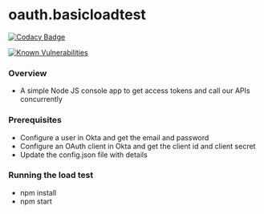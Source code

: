 # oauth.basicloadtest

[![Codacy Badge](https://app.codacy.com/project/badge/Grade/a9d34a930e0c4504a0ad0e99d1b2613b)](https://www.codacy.com/gh/gary-archer/authguidance.basicloadtest/dashboard?utm_source=github.com&amp;utm_medium=referral&amp;utm_content=gary-archer/authguidance.basicloadtest&amp;utm_campaign=Badge_Grade)

[![Known Vulnerabilities](https://snyk.io/test/github/gary-archer/authguidance.basicloadtest/badge.svg?targetFile=package.json)](https://snyk.io/test/github/gary-archer/authguidance.basicloadtest?targetFile=package.json)
 
### Overview

* A simple Node JS console app to get access tokens and call our APIs concurrently

### Prerequisites

* Configure a user in Okta and get the email and password
* Configure an OAuth client in Okta and get the client id and client secret
* Update the config.json file with details

### Running the load test

* npm install
* npm start
